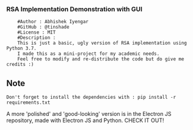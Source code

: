 ### RSA Implementation Demonstration with GUI ###

		#Author : Abhishek Iyengar
		#GitHub : @tinshade
		#License : MIT
		#Description : 
		This is just a basic, ugly version of RSA implementation using Python 3.7.
		I made this as a mini-project for my academic needs.
		Feel free to modify and re-distribute the code but do give me credits :)
## Note
	Don't forget to install the dependencies with : pip install -r requirements.txt

A more 'polished' and 'good-looking' version is in the Electron JS repository,
made with Electron JS and Python.
CHECK IT OUT!
